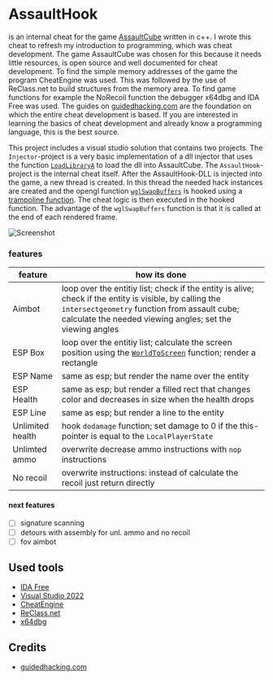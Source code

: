 # AssaultHook
is an internal cheat for the game [AssaultCube](https://github.com/assaultcube/AC) written in c++. I wrote this cheat to refresh my introduction to programming, which was cheat development. The game AssaultCube was chosen for this because it needs little resources, is open source and well documented for cheat development. To find the simple memory addresses of the game the program CheatEngine was used. This was followed by the use of ReClass.net to build structures from the memory area. To find game functions for example the NoRecoil function the debugger x64dbg and IDA Free was used. The guides on [guidedhacking.com](https://guidedhacking.com) are the foundation on which the entire cheat development is based. If you are interested in learning the basics of cheat development and already know a programming language, this is the best source.

This project includes a visual studio solution that contains two projects. The `Injector`-project is a very basic implementation of a dll injector that uses the function [`LoadLibraryA`](https://learn.microsoft.com/en-us/windows/win32/api/libloaderapi/nf-libloaderapi-loadlibrarya) to load the dll into AssaultCube. The `AssaultHook`-project is the internal cheat itself. After the AssaultHook-DLL is injected into the game, a new thread is created. In this thread the needed hack instances are created and the opengl function [`wglSwapBuffers`](https://docs.microsoft.com/en-us/windows/win32/api/wingdi/nf-wingdi-wglswaplayerbuffers) is hooked using a [trampoline function](http://jbremer.org/x86-api-hooking-demystified/#ah-trampoline). The cheat logic is then executed in the hooked function. The advantage of the `wglSwapBuffers` function is that it is called at the end of each rendered frame.

![Screenshot](./img/screen.gif "screenshot")

### features
| feature | how its done |
| --- | --- |
| Aimbot | loop over the entitiy list; check if the entity is alive; check if the entity is visible, by calling the `intersectgeometry` function from assault cube; calculate the needed viewing angles; set the viewing angles |
| ESP Box | loop over the entitiy list; calculate the screen position using the [`WorldToScreen`](https://guidedhacking.com/threads/world2screen-direct3d-and-opengl-worldtoscreen-functions.8044/) function; render a rectangle|
| ESP Name | same as esp; but render the name over the entity |
| ESP Health | same as esp; but render a filled rect that changes color and decreases in size when the health drops |
| ESP Line | same as esp; but render a line to the entity |
| Unlimited health | hook `dodamage` function; set damage to 0 if the this-pointer is equal to the `LocalPlayerState` |
| Unlimted ammo | overwrite decrease ammo instructions with `nop` instructions |
| No recoil | overwrite instructions: instead of calculate the recoil just return directly |

#### next features
- [ ] signature scanning
- [ ] detours with assembly for unl. ammo and no recoil
- [ ] fov aimbot

## Used tools
- [IDA Free](https://hex-rays.com/ida-free/)
- [Visual Studio 2022](https://visualstudio.microsoft.com/de/)
- [CheatEngine](https://cheatengine.org/)
- [ReClass.net](https://github.com/ReClassNET/ReClass.NET)
- [x64dbg](https://x64dbg.com/)

## Credits
- [guidedhacking.com](https://guidedhacking.com)